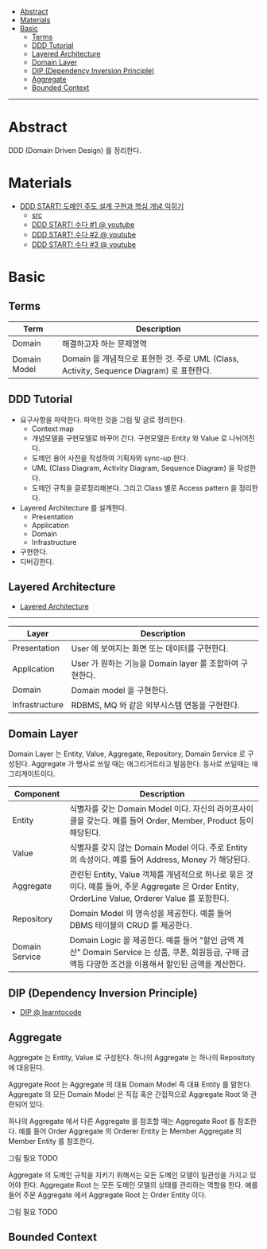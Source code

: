 - [Abstract](#abstract)
- [Materials](#materials)
- [Basic](#basic)
  - [Terms](#terms)
  - [DDD Tutorial](#ddd-tutorial)
  - [Layered Architecture](#layered-architecture)
  - [Domain Layer](#domain-layer)
  - [DIP (Dependency Inversion Principle)](#dip-dependency-inversion-principle)
  - [Aggregate](#aggregate)
  - [Bounded Context](#bounded-context)

------

# Abstract

DDD (Domain Driven Design) 를 정리한다.

# Materials

* [DDD START! 도메인 주도 설계 구현과 핵심 개념 익히기](http://www.yes24.com/Product/Goods/27750871)
  * [src](https://github.com/madvirus/ddd-start)
  * [DDD START! 수다 #1 @ youtube](https://www.youtube.com/watch?v=N3NSISzolSw)
  * [DDD START! 수다 #2 @ youtube](https://www.youtube.com/watch?v=OjMshMPVx5I)
  * [DDD START! 수다 #3 @ youtube](https://www.youtube.com/watch?v=BE5ysejA2cQ)

# Basic

## Terms

| Term | Description  |
|--|--|
| Domain | 해결하고자 하는 문제영역 |
| Domain Model | Domain 을 개념적으로 표현한 것. 주로 UML (Class, Activity, Sequence Diagram) 로 표현한다. | |

## DDD Tutorial

* 요구사항을 파악한다. 파악한 것을 그림 및 글로 정리한다. 
  * Context map
  * 개념모델을 구현모델로 바꾸어 간다. 구현모델은 Entity 와 Value 로 나뉘어진다.
  * 도메인 용어 사전을 작성하여 기획자와 sync-up 한다.
  * UML (Class Diagram, Activity Diagram, Sequence Diagram) 을 작성한다.
  * 도메인 규칙을 글로정리해본다. 그리고 Class 별로 Access pattern 을 정리한다.
* Layered Architecture 를 설계한다.
  * Presentation
  * Application
  * Domain
  * Infrastructure
* 구현한다. 
* 디버깅한다.

## Layered Architecture

* [Layered Architecture](/architecture/README.md)

-----

| Layer | Description |
|---|---|
| Presentation | User 에 보여지는 화면 또는 데이터를 구현한다. |
| Application | User 가 원하는 기능을 Domain layer 를 조합하여 구현한다. |
| Domain | Domain model 을 구현한다. | 
| Infrastructure | RDBMS, MQ 와 같은 외부시스템 연동을 구현한다. |

## Domain Layer

Domain Layer 는 Entity, Value, Aggregate, Repository, Domain Service 로 구성된다. Aggregate 가 명사로 쓰일 때는 애그리거트라고 발음한다. 동사로 쓰일때는 애그리게이트이다.

| Component | Description |
|---|----|
| Entity  | 식별자를 갖는 Domain Model 이다. 자신의 라이프사이클을 갖는다. 예를 들어 Order, Member, Product 등이 해당된다. |
| Value | 식별자를 갖지 않는 Domain Model 이다. 주로 Entity 의 속성이다. 예를 들어 Address, Money 가 해당된다. |
| Aggregate | 관련된 Entity, Value 객체를 개념적으로 하나로 묶은 것이다. 예를 들어, 주문 Aggregate 은 Order Entity, OrderLine Value, Orderer Value 를 포함한다. |
| Repository | Domain Model 의 영속성을 제공한다. 예를 들어 DBMS 테이블의 CRUD 를 제공한다. |
| Domain Service | Domain Logic 을 제공한다. 예를 들어 "할인 금액 계산" Domain Service 는 상품, 쿠폰, 회원등급, 구매 금액등 다양한 조건을 이용해서 할인된 금액을 계산한다. |

## DIP (Dependency Inversion Principle)

* [DIP @ learntocode](/solid/README.md#dip)

## Aggregate

Aggregate 는 Entity, Value 로 구성된다. 하나의 Aggregate 는 하나의 Repositoty 에 대응된다.

Aggregate Root 는 Aggregate 의 대표 Domain Model 즉 대표 Entity 를 말한다. Aggregate 의 모든 Domain Model 은 직접 혹은 간접적으로 Aggregate Root 와 관련되어 있다. 

하나의 Aggregate 에서 다른 Aggregate 를 참조할 때는 Aggregate Root 를 참조한다. 예를 들어 Order Aggregate 의 Orderer Entity 는 Member Aggregate 의 Member Entity 를 참조한다.

그림 필요 TODO

Aggregate 의 도메인 규칙을 지키기 위해서는 모든 도메인 모델이 일관성을 가지고 있어야 한다. Aggregate Root 는 모든 도메인 모델의 상태를 관리하는 역할을 한다. 예를 들어 주문 Aggregate 에서 Aggregate Root 는 Order Entity 이다.


그림 필요 TODO

## Bounded Context
